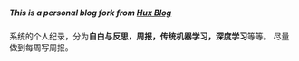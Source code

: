 ##### This is a personal blog fork from [Hux Blog](https://github.com/Huxpro/huxpro.github.io)

系统的个人纪录，分为**自白与反思，周报，传统机器学习，深度学习**等等。 尽量做到每周写周报。

